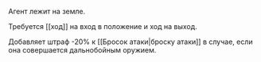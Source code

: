Агент лежит на земле.

Требуется [[ход]] на вход в положение и ход на выход.

Добавляет штраф -20% к [[Бросок атаки|броску атаки]] в случае, если она совершается дальнобойным оружием.